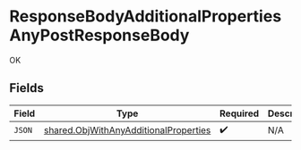 # ResponseBodyAdditionalPropertiesAnyPostResponseBody

OK


## Fields

| Field                                                                                                 | Type                                                                                                  | Required                                                                                              | Description                                                                                           |
| ----------------------------------------------------------------------------------------------------- | ----------------------------------------------------------------------------------------------------- | ----------------------------------------------------------------------------------------------------- | ----------------------------------------------------------------------------------------------------- |
| `JSON`                                                                                                | [shared.ObjWithAnyAdditionalProperties](../../../pkg/models/shared/objwithanyadditionalproperties.md) | :heavy_check_mark:                                                                                    | N/A                                                                                                   |